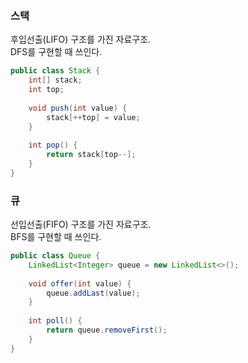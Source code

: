 ### 스택
후입선출(LIFO) 구조를 가진 자료구조.   
DFS를 구현할 때 쓰인다.   

```java
public class Stack {
    int[] stack;
    int top;
    
    void push(int value) {
        stack[++top] = value;
    }
    
    int pop() {
        return stack[top--];
    }
}
```

### 큐
선입선출(FIFO) 구조를 가진 자료구조.   
BFS를 구현할 때 쓰인다.

```java
public class Queue {
    LinkedList<Integer> queue = new LinkedList<>();
    
    void offer(int value) {
        queue.addLast(value);
    }
    
    int poll() {
        return queue.removeFirst();
    }
}
```
